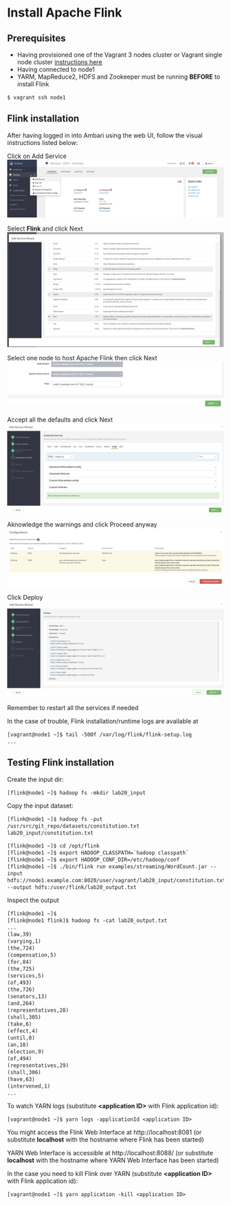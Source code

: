 # Install Apache Flink

## Prerequisites

- Having provisioned one of the Vagrant 3 nodes cluster or Vagrant single node cluster [instructions here](../02-Provision_the_environment/README.md) 
- Having connected to node1 
- YARM, MapReduce2, HDFS and Zookeeper must be running __BEFORE__ to install Flink

```
$ vagrant ssh node1
```

## Flink installation

After having logged in into Ambari using the web UI, follow the visual instructions listed below:

Click on Add Service
![](./img/1.png)

Select **Flink** and click Next
![](./img/2.png)

Select one node to host Apache Flink then click Next
![](./img/3.png)

Accept all the defaults and click Next
![](./img/4.png)

Aknowledge the warnings and click Proceed anyway
![](./img/5.png)

Click Deploy
![](./img/6.png)

Remember to restart all the services if needed

In the case of trouble, Flink installation/runtime logs are available at

```console
[vagrant@node1 ~]$ tail -500f /var/log/flink/flink-setup.log
...
```

## Testing Flink installation

Create the input dir:

```console
[flink@node1 ~]$ hadoop fs -mkdir lab20_input
```

Copy the input dataset:

```console
[flink@node1 ~]$ hadoop fs -put /usr/src/git_repo/datasets/constitution.txt lab20_input/constitution.txt
```

```console
[flink@node1 ~]$ cd /opt/flink
[flink@node1 ~]$ export HADOOP_CLASSPATH=`hadoop classpath`
[flink@node1 ~]$ export HADOOP_CONF_DIR=/etc/hadoop/conf
[flink@node1 ~]$ ./bin/flink run examples/streaming/WordCount.jar --input hdfs://node1.example.com:8020/user/vagrant/lab20_input/constitution.txt --output hdfs:/user/flink/lab20_output.txt
```

Inspect the output

```console
[flink@node1 ~]$
[flink@node1 flink]$ hadoop fs -cat lab20_output.txt
...
(law,39)
(varying,1)
(the,724)
(compensation,5)
(for,84)
(the,725)
(services,5)
(of,493)
(the,726)
(senators,13)
(and,264)
(representatives,28)
(shall,305)
(take,6)
(effect,4)
(until,8)
(an,18)
(election,9)
(of,494)
(representatives,29)
(shall,306)
(have,63)
(intervened,1)
...
```

To watch YARN logs (substitute **\<application ID\>** with Flink application id): 

```console
[vagrant@node1 ~]$ yarn logs -applicationId <application ID>
```

You might access the Flink Web Interface at http://localhost:8081 (or substitute **localhost** with the hostname where Flink has been started)

YARN Web Interface is accessible at http://localhost:8088/ (or substitute **localhost** with the hostname where YARN Web Interface  has been started)

In the case you need to kill Flink over YARN  (substitute **\<application ID\>** with Flink application id):

```console
[vagrant@node1 ~]$ yarn application -kill <application ID>
```